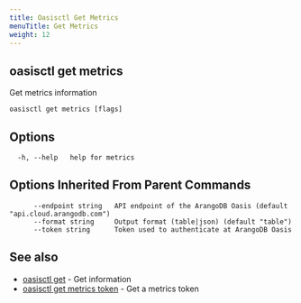 ```yaml
---
title: Oasisctl Get Metrics
menuTitle: Get Metrics
weight: 12
---
```

## oasisctl get metrics

Get metrics information

```
oasisctl get metrics [flags]
```

## Options
```
  -h, --help   help for metrics
```

## Options Inherited From Parent Commands
```
      --endpoint string   API endpoint of the ArangoDB Oasis (default "api.cloud.arangodb.com")
      --format string     Output format (table|json) (default "table")
      --token string      Token used to authenticate at ArangoDB Oasis
```

## See also
* [oasisctl get](_index.md)	 - Get information
* [oasisctl get metrics token](get-metrics-token.md)	 - Get a metrics token

